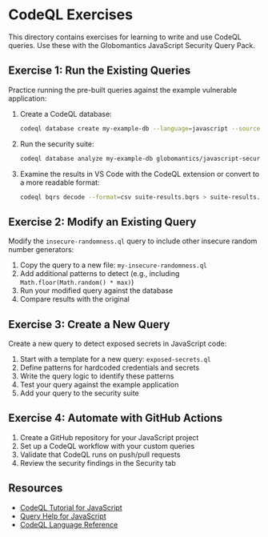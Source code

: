 # CodeQL Exercises

This directory contains exercises for learning to write and use CodeQL queries. Use these with the Globomantics JavaScript Security Query Pack.

## Exercise 1: Run the Existing Queries

Practice running the pre-built queries against the example vulnerable application:

1. Create a CodeQL database:
   ```bash
   codeql database create my-example-db --language=javascript --source-root=.
   ```

2. Run the security suite:
   ```bash
   codeql database analyze my-example-db globomantics/javascript-security-queries:security-suite.qls --format=sarif-latest --output=suite-results.sarif
   ```

3. Examine the results in VS Code with the CodeQL extension or convert to a more readable format:
   ```bash
   codeql bqrs decode --format=csv suite-results.bqrs > suite-results.csv
   ```

## Exercise 2: Modify an Existing Query

Modify the `insecure-randomness.ql` query to include other insecure random number generators:

1. Copy the query to a new file: `my-insecure-randomness.ql`
2. Add additional patterns to detect (e.g., including `Math.floor(Math.random() * max)`)
3. Run your modified query against the database
4. Compare results with the original

## Exercise 3: Create a New Query

Create a new query to detect exposed secrets in JavaScript code:

1. Start with a template for a new query: `exposed-secrets.ql`
2. Define patterns for hardcoded credentials and secrets
3. Write the query logic to identify these patterns
4. Test your query against the example application
5. Add your query to the security suite

## Exercise 4: Automate with GitHub Actions

1. Create a GitHub repository for your JavaScript project
2. Set up a CodeQL workflow with your custom queries
3. Validate that CodeQL runs on push/pull requests
4. Review the security findings in the Security tab

## Resources

- [CodeQL Tutorial for JavaScript](https://codeql.github.com/docs/writing-codeql-queries/codeql-queries/)
- [Query Help for JavaScript](https://codeql.github.com/codeql-query-help/javascript/)
- [CodeQL Language Reference](https://codeql.github.com/docs/ql-language-reference/) 